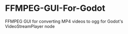 # FFMPEG-GUI-For-Godot
FFMPEG GUI for converting MP4 videos to ogg for Godot's VideoStreamPlayer node
